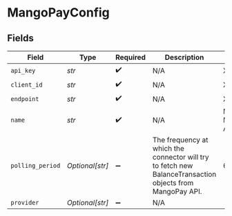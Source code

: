 # MangoPayConfig


## Fields

| Field                                                                                                     | Type                                                                                                      | Required                                                                                                  | Description                                                                                               | Example                                                                                                   |
| --------------------------------------------------------------------------------------------------------- | --------------------------------------------------------------------------------------------------------- | --------------------------------------------------------------------------------------------------------- | --------------------------------------------------------------------------------------------------------- | --------------------------------------------------------------------------------------------------------- |
| `api_key`                                                                                                 | *str*                                                                                                     | :heavy_check_mark:                                                                                        | N/A                                                                                                       | XXX                                                                                                       |
| `client_id`                                                                                               | *str*                                                                                                     | :heavy_check_mark:                                                                                        | N/A                                                                                                       | XXX                                                                                                       |
| `endpoint`                                                                                                | *str*                                                                                                     | :heavy_check_mark:                                                                                        | N/A                                                                                                       | XXX                                                                                                       |
| `name`                                                                                                    | *str*                                                                                                     | :heavy_check_mark:                                                                                        | N/A                                                                                                       | My MangoPay Account                                                                                       |
| `polling_period`                                                                                          | *Optional[str]*                                                                                           | :heavy_minus_sign:                                                                                        | The frequency at which the connector will try to fetch new BalanceTransaction objects from MangoPay API.<br/> | 60s                                                                                                       |
| `provider`                                                                                                | *Optional[str]*                                                                                           | :heavy_minus_sign:                                                                                        | N/A                                                                                                       |                                                                                                           |